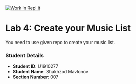 [![Work in Repl.it](https://classroom.github.com/assets/work-in-replit-14baed9a392b3a25080506f3b7b6d57f295ec2978f6f33ec97e36a161684cbe9.svg)](https://classroom.github.com/online_ide?assignment_repo_id=4324390&assignment_repo_type=AssignmentRepo)

# Lab 4: Create your Music List

You need to use given repo to create your music list.

### Student Details

- **Student ID**: U1910277
- **Student Name**: Shakhzod Mavlonov
- **Section Number**: 007
